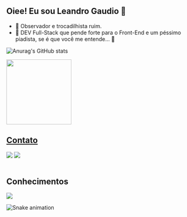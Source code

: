 ## Oiee! Eu sou Leandro Gaudio 🌹

- 🔭 Observador e trocadilhista ruim.
- 🌱 DEV Full-Stack que pende forte para o Front-End e um péssimo piadista, se é que você me entende... 🤣

![Anurag's GitHub stats](https://github-readme-stats.vercel.app/api?username=leandromeda&theme=midnight-purple&show_icons=true)

 <div>
  <a href="https://github.com/leandromeda">
   <img height="170" src="https://github-readme-stats.vercel.app/api/top-langs/?username=leandromeda&layout=compact&langs_count=16&theme=midnight-purple"/>
 
</div>
 
 ## Contato
<div>
<a href="https://www.linkedin.com/in/leandro-gr/" target="_blank"><img src="https://img.shields.io/badge/-LinkedIn-%230077B5?style=for-the-badge&logo=linkedin&logoColor=white" target="_blank"></a> 
<!-- <a href="https://www.instagram.com/leandjow/" target="_blank"><img src="https://img.shields.io/badge/-Instagram-%23E4405F?style=for-the-badge&logo=instagram&logoColor=white" target="_blank"></a>
<a href="https://wa.me/55015#/" target="_blank"><img src="https://img.shields.io/badge/WhatsApp-25D366?style=for-the-badge&logo=whatsapp&logoColor=white" target="_blank"></a> -->
<a href = "mailto: docente.leandro@gmail.com"><img src="https://img.shields.io/badge/Gmail-D14836?style=for-the-badge&logo=gmail&logoColor=white" target="_blank"></a>
 </br>
</br>
</div>

 ## Conhecimentos
<div style="display: inline_block">

<img src="https://skillicons.dev/icons?i=html,css,js,ps,c,cs,cpp,php,py,java,bootstrap,figma,firebase,flutter,kubernetes,docker,aws,gcp,azure,mysql,mongodb,graphql,arduino,powershell,eclipse,androidstudio,vim,codepen,github,replit,vscode,atom,qt,autocad&perline=15" />

</div>    

<p>
   
  ![Snake animation](https://github.com/Leandromeda/portifolio/blob/main/snake.svg)
 
</div>
